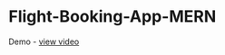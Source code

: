 # Flight-Booking-App-MERN
Demo - <a href="[https://drive.google.com/file/d/1Q0XwKtAz7EkaKNJv3_gbo6mZE9nfuBTK/view?usp=drive_link](https://drive.google.com/file/d/1MzaPO59qKIVO0g4XAbonCJnNJGzg-ymg/view?usp=drive_link)">view video</a>
